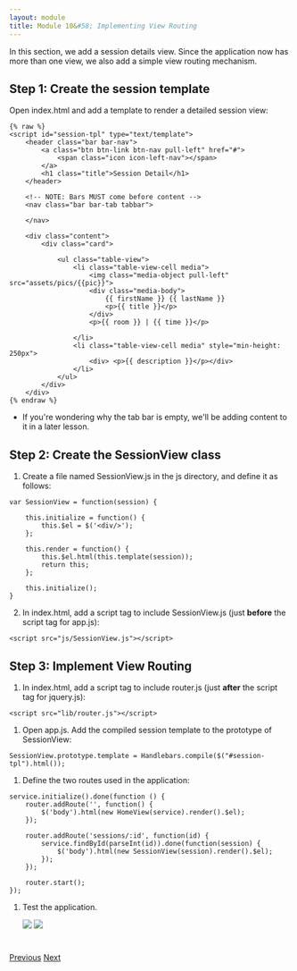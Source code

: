 ```yaml
---
layout: module
title: Module 10&#58; Implementing View Routing
---
```

In this section, we add a session details view. Since the application now has more than one view, we also add a simple view routing mechanism.

## Step 1: Create the session template

Open index.html and add a template to render a detailed session view:

  ```
  {% raw %}
  <script id="session-tpl" type="text/template">
      <header class="bar bar-nav">
          <a class="btn btn-link btn-nav pull-left" href="#">
              <span class="icon icon-left-nav"></span>
          </a>
          <h1 class="title">Session Detail</h1>
      </header>
      
      <!-- NOTE: Bars MUST come before content -->
      <nav class="bar bar-tab tabbar">
          
      </nav>
      
      <div class="content">
          <div class="card">
  
              <ul class="table-view">
                  <li class="table-view-cell media">
                      <img class="media-object pull-left" src="assets/pics/{{pic}}">
                      <div class="media-body">
                          {{ firstName }} {{ lastName }}
                          <p>{{ title }}</p>
                      </div>
                      <p>{{ room }} | {{ time }}</p>
  
                  </li>                
                  <li class="table-view-cell media" style="min-height: 250px">
                      <div> <p>{{ description }}</p></div>
                  </li>                
              </ul>
          </div>          
      </div>
 {% endraw %}
  ```
  
  - If you're wondering why the tab bar is empty, we'll be adding content to it in a later lesson.

## Step 2: Create the SessionView class

1. Create a file named SessionView.js in the js directory, and define it as follows:

  ```
  var SessionView = function(session) {

      this.initialize = function() {
          this.$el = $('<div/>');
      };

      this.render = function() {
          this.$el.html(this.template(session));
          return this;
      };

      this.initialize();
  }
  ```

2. In index.html, add a script tag to include SessionView.js (just **before** the script tag for app.js):

  ```
  <script src="js/SessionView.js"></script>
  ```


## Step 3: Implement View Routing

1. In index.html, add a script tag to include router.js (just **after** the script tag for jquery.js):

  ```
  <script src="lib/router.js"></script>
  ```

1. Open app.js. Add the compiled session template to the prototype of SessionView:

  ```
  SessionView.prototype.template = Handlebars.compile($("#session-tpl").html());
  ```

1. Define the two routes used in the application:

  ```
  service.initialize().done(function () {
      router.addRoute('', function() {
          $('body').html(new HomeView(service).render().$el);
      });

      router.addRoute('sessions/:id', function(id) {
          service.findById(parseInt(id)).done(function(session) {
              $('body').html(new SessionView(session).render().$el);
          });
      });

      router.start();
  });
  ```

1. Test the application.

    ![](images/routing1.png) ![](images/routing2.png)

<div class="row" style="margin-top:40px;">
<div class="col-sm-12">
<a href="creating-view-classes.html" class="btn btn-default"><i class="glyphicon glyphicon-chevron-left"></i> 
Previous</a>
<a href="hardware-acceleration.html" class="btn btn-default pull-right">Next <i class="glyphicon 
glyphicon-chevron-right"></i></a>
</div>
</div>


